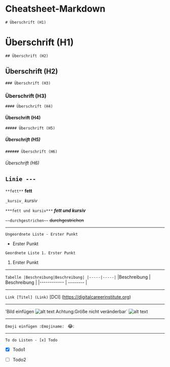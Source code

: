 # Cheatsheet-Markdown

`# Überschrift (H1)` 
# Überschrift (H1)
`## Überschrift (H2)` 
## Überschrift (H2)
`### Überschrift (H3)` 
### Überschrift (H3)
`#### Überschrift (H4)` 
#### Überschrift (H4)
`##### Überschrift (H5)` 
##### Überschrift (H5)
`###### Überschrift (H6)` 
###### Überschrift (H6)

`Linie ---`
---

`**fett**`
**fett**

`_kursiv_`
_kursiv_

`***fett und kursiv***`
***fett und kursiv***

`~~durchgestrichen~~`
~~durchgestrichen~~

---

`Ungeordnete Liste - Erster Punkt`
- Erster Punkt

`Geordnete Liste 1. Erster Punkt`
1. Erster Punkt

---

`Tabelle |Beschreibung|Beschreibung|
|-----|-----|`
|Beschreibung    | Beschreibung    |
|------------    | --------  |

---

`Link [Titel] (Link)`
[DCI] (https://digitalcareerinstitute.org)

---

'Bild einfügen ![alt text](image.jpg) Achtung:Größe nicht veränderbar`
![alt text](https://digitalcareerinstitute.org/wp-content/uploads/2022/04/DCI_COLORS_June24_logo_wordmark_blue.svg)

---

`Emoji einfügen :Emojiname: `
😂:

---

`To do Listen - [x] Todo`
- [x] Todo1
- [ ] Todo2
      



